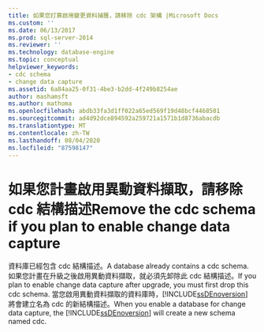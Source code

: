 ```yaml
---
title: 如果您打算啟用變更資料捕獲，請移除 cdc 架構 |Microsoft Docs
ms.custom: ''
ms.date: 06/13/2017
ms.prod: sql-server-2014
ms.reviewer: ''
ms.technology: database-engine
ms.topic: conceptual
helpviewer_keywords:
- cdc schema
- change data capture
ms.assetid: 6a84aa25-0f31-4be3-b2dd-4f249b8254ae
author: mashamsft
ms.author: mathoma
ms.openlocfilehash: abdb33fa3d1ff022a65ed569f19d48bcf4468501
ms.sourcegitcommit: ad4d92dce894592a259721a1571b1d8736abacdb
ms.translationtype: MT
ms.contentlocale: zh-TW
ms.lasthandoff: 08/04/2020
ms.locfileid: "87598147"
---
```

# <a name="remove-the-cdc-schema-if-you-plan-to-enable-change-data-capture"></a><span data-ttu-id="796c9-102">如果您計畫啟用異動資料擷取，請移除 cdc 結構描述</span><span class="sxs-lookup"><span data-stu-id="796c9-102">Remove the cdc schema if you plan to enable change data capture</span></span>
  <span data-ttu-id="796c9-103">資料庫已經包含 cdc 結構描述。</span><span class="sxs-lookup"><span data-stu-id="796c9-103">A database already contains a cdc schema.</span></span> <span data-ttu-id="796c9-104">如果您計畫在升級之後啟用異動資料擷取，就必須先卸除此 cdc 結構描述。</span><span class="sxs-lookup"><span data-stu-id="796c9-104">If you plan to enable change data capture after upgrade, you must first drop this cdc schema.</span></span> <span data-ttu-id="796c9-105">當您啟用異動資料擷取的資料庫時，[!INCLUDE[ssDEnoversion](../../includes/ssdenoversion-md.md)] 將會建立名為 cdc 的新結構描述。</span><span class="sxs-lookup"><span data-stu-id="796c9-105">When you enable a database for change data capture, the [!INCLUDE[ssDEnoversion](../../includes/ssdenoversion-md.md)] will create a new schema named cdc.</span></span>  
  
  
